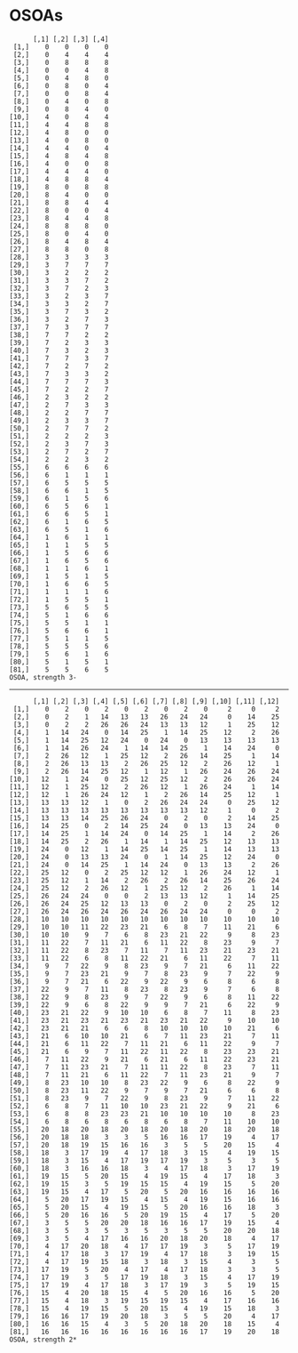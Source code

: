 # OSOAs

          [,1] [,2] [,3] [,4]
     [1,]    0    0    0    0
     [2,]    0    4    4    4
     [3,]    0    8    8    8
     [4,]    0    0    4    8
     [5,]    0    4    8    0
     [6,]    0    8    0    4
     [7,]    0    0    8    4
     [8,]    0    4    0    8
     [9,]    0    8    4    0
    [10,]    4    0    4    4
    [11,]    4    4    8    8
    [12,]    4    8    0    0
    [13,]    4    0    8    0
    [14,]    4    4    0    4
    [15,]    4    8    4    8
    [16,]    4    0    0    8
    [17,]    4    4    4    0
    [18,]    4    8    8    4
    [19,]    8    0    8    8
    [20,]    8    4    0    0
    [21,]    8    8    4    4
    [22,]    8    0    0    4
    [23,]    8    4    4    8
    [24,]    8    8    8    0
    [25,]    8    0    4    0
    [26,]    8    4    8    4
    [27,]    8    8    0    8
    [28,]    3    3    3    3
    [29,]    3    7    7    7
    [30,]    3    2    2    2
    [31,]    3    3    7    2
    [32,]    3    7    2    3
    [33,]    3    2    3    7
    [34,]    3    3    2    7
    [35,]    3    7    3    2
    [36,]    3    2    7    3
    [37,]    7    3    7    7
    [38,]    7    7    2    2
    [39,]    7    2    3    3
    [40,]    7    3    2    3
    [41,]    7    7    3    7
    [42,]    7    2    7    2
    [43,]    7    3    3    2
    [44,]    7    7    7    3
    [45,]    7    2    2    7
    [46,]    2    3    2    2
    [47,]    2    7    3    3
    [48,]    2    2    7    7
    [49,]    2    3    3    7
    [50,]    2    7    7    2
    [51,]    2    2    2    3
    [52,]    2    3    7    3
    [53,]    2    7    2    7
    [54,]    2    2    3    2
    [55,]    6    6    6    6
    [56,]    6    1    1    1
    [57,]    6    5    5    5
    [58,]    6    6    1    5
    [59,]    6    1    5    6
    [60,]    6    5    6    1
    [61,]    6    6    5    1
    [62,]    6    1    6    5
    [63,]    6    5    1    6
    [64,]    1    6    1    1
    [65,]    1    1    5    5
    [66,]    1    5    6    6
    [67,]    1    6    5    6
    [68,]    1    1    6    1
    [69,]    1    5    1    5
    [70,]    1    6    6    5
    [71,]    1    1    1    6
    [72,]    1    5    5    1
    [73,]    5    6    5    5
    [74,]    5    1    6    6
    [75,]    5    5    1    1
    [76,]    5    6    6    1
    [77,]    5    1    1    5
    [78,]    5    5    5    6
    [79,]    5    6    1    6
    [80,]    5    1    5    1
    [81,]    5    5    6    5
    OSOA, strength 3-

---

          [,1] [,2] [,3] [,4] [,5] [,6] [,7] [,8] [,9] [,10] [,11] [,12]
     [1,]    0    2    0    2    0    2    0    2    0     2     0     2
     [2,]    0    2    1   14   13   13   26   24   24     0    14    25
     [3,]    0    2    2   26   26   24   13   13   12     1    25    12
     [4,]    1   14   24    0   14   25    1   14   25    12     2    26
     [5,]    1   14   25   12   24    0   24    0   13    13    13    13
     [6,]    1   14   26   24    1   14   14   25    1    14    24     0
     [7,]    2   26   12    1   25   12    2   26   14    25     1    14
     [8,]    2   26   13   13    2   26   25   12    2    26    12     1
     [9,]    2   26   14   25   12    1   12    1   26    24    26    24
    [10,]   12    1   24    0   25   12   25   12    2    26    26    24
    [11,]   12    1   25   12    2   26   12    1   26    24     1    14
    [12,]   12    1   26   24   12    1    2   26   14    25    12     1
    [13,]   13   13   12    1    0    2   26   24   24     0    25    12
    [14,]   13   13   13   13   13   13   13   13   12     1     0     2
    [15,]   13   13   14   25   26   24    0    2    0     2    14    25
    [16,]   14   25    0    2   14   25   24    0   13    13    24     0
    [17,]   14   25    1   14   24    0   14   25    1    14     2    26
    [18,]   14   25    2   26    1   14    1   14   25    12    13    13
    [19,]   24    0   12    1   14   25   14   25    1    14    13    13
    [20,]   24    0   13   13   24    0    1   14   25    12    24     0
    [21,]   24    0   14   25    1   14   24    0   13    13     2    26
    [22,]   25   12    0    2   25   12   12    1   26    24    12     1
    [23,]   25   12    1   14    2   26    2   26   14    25    26    24
    [24,]   25   12    2   26   12    1   25   12    2    26     1    14
    [25,]   26   24   24    0    0    2   13   13   12     1    14    25
    [26,]   26   24   25   12   13   13    0    2    0     2    25    12
    [27,]   26   24   26   24   26   24   26   24   24     0     0     2
    [28,]   10   10   10   10   10   10   10   10   10    10    10    10
    [29,]   10   10   11   22   23   21    6    8    7    11    21     6
    [30,]   10   10    9    7    6    8   23   21   22     9     8    23
    [31,]   11   22    7   11   21    6   11   22    8    23     9     7
    [32,]   11   22    8   23    7   11    7   11   23    21    23    21
    [33,]   11   22    6    8   11   22   21    6   11    22     7    11
    [34,]    9    7   22    9    8   23    9    7   21     6    11    22
    [35,]    9    7   23   21    9    7    8   23    9     7    22     9
    [36,]    9    7   21    6   22    9   22    9    6     8     6     8
    [37,]   22    9    7   11    8   23    8   23    9     7     6     8
    [38,]   22    9    8   23    9    7   22    9    6     8    11    22
    [39,]   22    9    6    8   22    9    9    7   21     6    22     9
    [40,]   23   21   22    9   10   10    6    8    7    11     8    23
    [41,]   23   21   23   21   23   21   23   21   22     9    10    10
    [42,]   23   21   21    6    6    8   10   10   10    10    21     6
    [43,]   21    6   10   10   21    6    7   11   23    21     7    11
    [44,]   21    6   11   22    7   11   21    6   11    22     9     7
    [45,]   21    6    9    7   11   22   11   22    8    23    23    21
    [46,]    7   11   22    9   21    6   21    6   11    22    23    21
    [47,]    7   11   23   21    7   11   11   22    8    23     7    11
    [48,]    7   11   21    6   11   22    7   11   23    21     9     7
    [49,]    8   23   10   10    8   23   22    9    6     8    22     9
    [50,]    8   23   11   22    9    7    9    7   21     6     6     8
    [51,]    8   23    9    7   22    9    8   23    9     7    11    22
    [52,]    6    8    7   11   10   10   23   21   22     9    21     6
    [53,]    6    8    8   23   23   21   10   10   10    10     8    23
    [54,]    6    8    6    8    6    8    6    8    7    11    10    10
    [55,]   20   18   20   18   20   18   20   18   20    18    20    18
    [56,]   20   18   18    3    3    5   16   16   17    19     4    17
    [57,]   20   18   19   15   16   16    3    5    5    20    15     4
    [58,]   18    3   17   19    4   17   18    3   15     4    19    15
    [59,]   18    3   15    4   17   19   17   19    3     5     3     5
    [60,]   18    3   16   16   18    3    4   17   18     3    17    19
    [61,]   19   15    5   20   15    4   19   15    4    17    18     3
    [62,]   19   15    3    5   19   15   15    4   19    15     5    20
    [63,]   19   15    4   17    5   20    5   20   16    16    16    16
    [64,]    5   20   17   19   15    4   15    4   19    15    16    16
    [65,]    5   20   15    4   19   15    5   20   16    16    18     3
    [66,]    5   20   16   16    5   20   19   15    4    17     5    20
    [67,]    3    5    5   20   20   18   16   16   17    19    15     4
    [68,]    3    5    3    5    3    5    3    5    5    20    20    18
    [69,]    3    5    4   17   16   16   20   18   20    18     4    17
    [70,]    4   17   20   18    4   17   17   19    3     5    17    19
    [71,]    4   17   18    3   17   19    4   17   18     3    19    15
    [72,]    4   17   19   15   18    3   18    3   15     4     3     5
    [73,]   17   19    5   20    4   17    4   17   18     3     3     5
    [74,]   17   19    3    5   17   19   18    3   15     4    17    19
    [75,]   17   19    4   17   18    3   17   19    3     5    19    15
    [76,]   15    4   20   18   15    4    5   20   16    16     5    20
    [77,]   15    4   18    3   19   15   19   15    4    17    16    16
    [78,]   15    4   19   15    5   20   15    4   19    15    18     3
    [79,]   16   16   17   19   20   18    3    5    5    20     4    17
    [80,]   16   16   15    4    3    5   20   18   20    18    15     4
    [81,]   16   16   16   16   16   16   16   16   17    19    20    18
    OSOA, strength 2*


